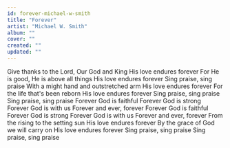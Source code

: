 ```yaml
---
id: forever-michael-w-smith
title: "Forever"
artist: "Michael W. Smith"
album: ""
cover: ""
created: ""
updated: ""
---
```


Give thanks to the Lord, Our God and King
His love endures forever
For He is good, He is above all things
His love endures forever
Sing praise, sing praise
With a might hand and outstretched arm
His love endures forever
For the life that's been reborn
His love endures forever
Sing praise, sing praise
Sing praise, sing praise
Forever God is faithful
Forever God is strong
Forever God is with us
Forever and ever, forever
Forever God is faithful
Forever God is strong
Forever God is with us
Forever and ever, forever
From the rising to the setting sun
His love endures forever
By the grace of God we will carry on
His love endures forever
Sing praise, sing praise
Sing praise, sing praise